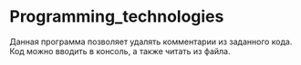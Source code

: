 # Programming_technologies

Данная программа позволяет удалять комментарии из заданного кода.
Код можно вводить в консоль, а также читать из файла.
